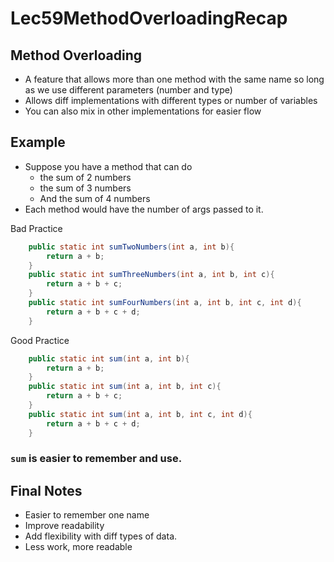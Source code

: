 # Lec59MethodOverloadingRecap

## Method Overloading
* A feature that allows more than one method with the same name so long as we use different parameters (number and type)
* Allows diff implementations with different types or number of variables
* You can also mix in other implementations for easier flow

## Example
* Suppose you have a method that can do 
  * the sum of 2 numbers
  * the sum of 3 numbers
  * And the sum of 4 numbers
* Each method would have the number of args passed to it.

Bad Practice
```java
    public static int sumTwoNumbers(int a, int b){
        return a + b;
    }
    public static int sumThreeNumbers(int a, int b, int c){
        return a + b + c;
    }
    public static int sumFourNumbers(int a, int b, int c, int d){
        return a + b + c + d;
    }
```

Good Practice
```java
    public static int sum(int a, int b){
        return a + b;
    }
    public static int sum(int a, int b, int c){
        return a + b + c;
    }
    public static int sum(int a, int b, int c, int d){
        return a + b + c + d;
    }
```

### `sum` is easier to remember and use.

## Final Notes
* Easier to remember one name
* Improve readability
* Add flexibility with diff types of data.
* Less work, more readable
